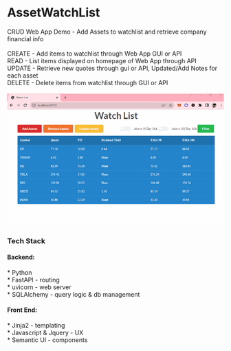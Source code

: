 # AssetWatchList
CRUD Web App Demo - Add Assets to watchlist and retrieve company financial info <br />
<br />
CREATE - Add items to watchlist through Web App GUI or API <br />
READ - List items displayed on homepage of Web App through API <br />
UPDATE - Retrieve new quotes through gui or API, Updated/Add Notes for each asset <br />
DELETE - Delete items from watchlist through GUI or API <br />
<br />
![WebApp Live Demo](/WatchListDemo.gif)  
<h3>Tech Stack</h3>
<h4>Backend:</h4>
* Python <br />
* FastAPI - routing <br />
* uvicorn - web server <br />
* SQLAlchemy - query logic & db management <br />
<h4>Front End:</h4>
* Jinja2 - templating <br />
* Javascript & Jquery - UX <br />
* Semantic UI - components <br />